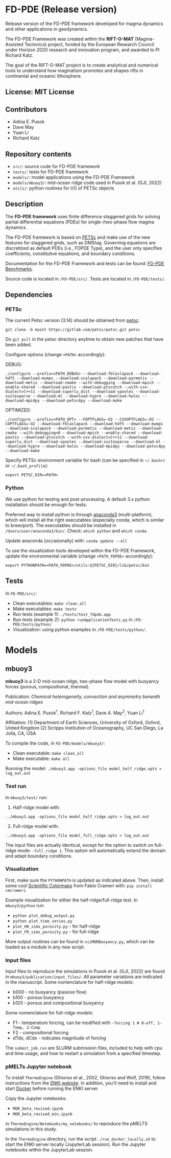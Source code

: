 # FD-PDE (Release version)
Release version of the FD-PDE framework developed for magma dynamics and other applications in geodynamics.

The FD-PDE Framework was created within the **RIFT-O-MAT** (Magma-Assisted Tectonics) project, funded by the European Research Council under Horizon 2020 research and innovation program, and awarded to PI Richard Katz.

The goal of the RIFT-O-MAT project is to create analytical and numerical tools to understand how magmatism promotes and shapes rifts in continental and oceanic lithosphere.

## License: MIT License

## Contributors
- Adina E. Pusok
- Dave May
- Yuan Li
- Richard Katz

## Repository contents
- `src/`: source code for FD-PDE framework
- `tests/`: tests for FD-PDE framework
- `models/`: model applications using the FD-PDE Framework
- `models/mbuoy3/`: mid-ocean ridge code used in Pusok et al. (GJI, 2022)
- `utils/`: python routines for I/O of PETSc objects

## Description
The **FD-PDE framework** uses finite difference staggered grids for solving partial differential equations (PDEs) for single-/two-phase flow magma dynamics. 

The FD-PDE framework is based on [PETSc](https://petsc.org/release/) and make use of the new features for staggered grids, such as DMStag. Governing equations are discretized as default PDEs (i.e., FDPDE Type), and the user only specifies coefficients, constitutive equations, and boundary conditions. 

Documentation for the FD-PDE Framework and tests can be found: [FD-PDE Benchmarks](https://drive.google.com/file/d/137Dtu2ykuf7zL_C8NnR_8sGFxV8qRWOw/view?usp=sharing).

Source code is located in `/FD-PDE/src/`.
Tests are located in `/FD-PDE/tests/`.

## Dependencies
### PETSc
The current Petsc version (3.14) should be obtained from [petsc](https://gitlab.com/petsc/petsc.git):

`git clone -b maint https://gitlab.com/petsc/petsc.git petsc`

Do `git pull` in the petsc directory anytime to obtain new patches that have been added.

Configure options (change `<PATH>` accordingly):

DEBUG:

`./configure --prefix=<PATH_DEBUG> --download-fblaslapack --download-hdf5 --download-mumps --download-scalapack --download-parmetis --download-metis --download-cmake --with-debugging --download-mpich --enable-shared --download-pastix --download-ptscotch --with-cxx-dialect=C++11 --download-superlu_dist --download-spooles --download-suitesparse --download-ml --download-hypre --download-hwloc --download-mpi4py --download-petsc4py --download-make`

OPTIMIZED:

`./configure --prefix=<PATH_OPT> --FOPTFLAGS=-O2 --CXXOPTFLAGS=-O2 --COPTFLAGS=-O2 --download-fblaslapack --download-hdf5 --download-mumps --download-scalapack --download-parmetis --download-metis --download-cmake --with-debugging=0 --download-mpich --enable-shared --download-pastix --download-ptscotch --with-cxx-dialect=C++11 --download-superlu_dist --download-spooles --download-suitesparse --download-ml --download-hypre --download-hwloc --download-mpi4py --download-petsc4py --download-make`

Specify PETSc environment variable for bash (can be specified in `~/.bashrc` or `~/.bash_profile`):

`export PETSC_DIR=<PATH>`

### Python

We use python for testing and post-processing. A default 3.x python installation should be enough for tests.

Preferred way to install python is through [anaconda3](https://www.anaconda.com) (multi-platform), which will install all the right executables (especially conda, which is similar to brew/port). The executables should be installed in `/Users/user/anaconda3/bin/`. Check: `which python`
and `which conda`.

Update anaconda (occasionally) with: `conda update --all`

To use the visualization tools developed within the FD-PDE Framework, update the environmental variable (change `<PATH_FDPDE>` accordingly):

`export PYTHONPATH=<PATH_FDPDE>/utils:${PETSC_DIR}/lib/petsc/bin`

## Tests 
In `FD-PDE/src/`:
- Clean executables: `make clean_all`
- Make executables: `make tests`
- Run tests (example 1): `./tests/test_fdpde.app`
- Run tests (example 2): `python runApplicationTests.py` in `/FD-PDE/tests/python/`
- Visualization: using python examples in `/FD-PDE/tests/python/`.


# Models
## mbuoy3
**mbuoy3** is a 2-D mid-ocean ridge, two-phase flow model with buoyancy forces (porous, compositional, thermal). 

Publication: *Chemical heterogeneity, convection and asymmetry beneath mid-ocean ridges*

Authors: Adina E. Pusok<sup>1</sup>, Richard F. Katz<sup>1</sup>, Dave A. May<sup>2</sup>, Yuan Li<sup>1</sup>

Affiliation: 
(1) Department of Earth Sciences, University of Oxford, Oxford, United Kingdom
(2) Scripps Institution of Oceanography, UC San Diego, La Jolla, CA, USA

To compile the code, in `FD-PDE/models/mbuoy3/`:
- Clean executable: `make clean_all`
- Make executable: `make all`

Running the model: `./mbuoy3.app -options_file model_half_ridge.opts > log_out.out`

### Test run
In `mbuoy3/test/` run:

1. Half-ridge model with:

`../mbuoy3.app -options_file model_half_ridge.opts > log_out.out`

2. Full-ridge model with:

`../mbuoy3.app -options_file model_full_ridge.opts > log_out.out`

The input files are actually identical, except for the option to switch on full-ridge mode: `-full_ridge 1`. This option will automatically extend the domain and adapt boundary conditions. 

### Visualization

First, make sure the `PYTHONPATH` is updated as indicated above. Then, install some cool [Scientific Colormaps](https://www.fabiocrameri.ch/colourmaps/) from Fabio Crameri with:
`pip install cmcrameri`

Example visualization for either the half-ridge/full-ridge test. In `mbuoy3/python` run:
* `python plot_debug_output.py`
* `python plot_time_series.py`
* `plot_HR_sims_porosity.py` - for half-ridge
* `plot_FR_sims_porosity.py` - for full-ridge

More output routines can be found in `vizMORBuoyancy.py`, which can be loaded as a module in any new script.

### Input files
Input files to reproduce the simulations in Pusok et al. (GJI, 2022) are found in `mbuoy3/publication/input_files/`. All parameter variations are indicated in the manuscript. Some nomenclature for half-ridge models:
* b000 - no buoyancy (passive flow)
* b100 - porous buoyancy
* b120 - porous and compositional buoyancy

Some nomenclature for full-ridge models:
* F1 - temperature forcing, can be modified with `-forcing 1 # 0-off, 1-Temp, 2-Comp`
* F2 - compositional forcing
* dTdx, dCdx - indicates magnitude of forcing
 
The `submit_job.run` are SLURM submission files, included to help with cpu and time usage, and how to restart a simulation from a specified timestep.

### pMELTs Jupyter notebook

To install `ThermoEngine` (Ghiorso et al., 2002, Ghiorso and Wolf, 2019), follow instructions from the [ENKI website](https://enki-portal.gitlab.io/ThermoEngine/index.html). In addition, you'll need to install and start [Docker](https://docs.docker.com) before running the ENKI server.

Copy the Jupyter notebooks:
* `MOR_beta_revised.ipynb`
* `MOR_beta_revised_min.ipynb`

in `ThermoEngine/Notebooks/my_notebooks/` to reproduce the pMELTS simulations in this study.

In the `ThermoEngine` directory, run the script `./run_docker_locally.sh` to start the ENKI server locally (JupyterLab session). Run the Jupyter notebooks within the JupyterLab session.





